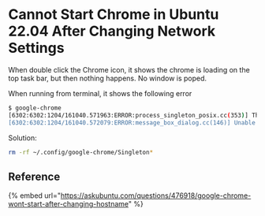 # Cannot Start Chrome in Ubuntu 22.04 After Changing Network Settings

When double click the Chrome icon, it shows the chrome is loading on the top task bar, but then nothing happens. No window is poped.



When running from terminal, it shows the following error

```bash
$ google-chrome
[6302:6302:1204/161040.571963:ERROR:process_singleton_posix.cc(353)] The profile appears to be in use by another Google Chrome process (4557) on another computer (tk-MS-7924).  Chrome has locked the profile so that it doesn't get corrupted.  If you are sure no other processes are using this profile, you can unlock the profile and relaunch Chrome.
[6302:6302:1204/161040.572079:ERROR:message_box_dialog.cc(146)] Unable to show a dialog outside the UI thread message loop: Google Chrome - The profile appears to be in use by another Google Chrome process (4557) on another computer (tk-MS-7924).  Chrome has locked the profile so that it doesn't get corrupted.  If you are sure no other processes are using this profile, you can unlock the profile and relaunch Chrome.
```



Solution:

```bash
rm -rf ~/.config/google-chrome/Singleton*
```



## Reference

{% embed url="https://askubuntu.com/questions/476918/google-chrome-wont-start-after-changing-hostname" %}
